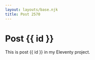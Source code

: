 ```yaml
---
layout: layouts/base.njk
title: Post 2570
---
```


# Post {{ id }}

This is post {{ id }} in my Eleventy project.
